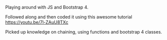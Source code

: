 Playing around with JS and Bootstrap 4. 

Followed along and then coded it using this awesome tutorial https://youtu.be/7l-ZAuU8TXc

Picked up knowledge on chaining, using functions and bootstrap 4 classes.
